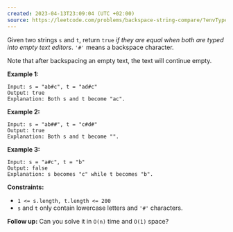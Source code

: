 ```yaml
---
created: 2023-04-13T23:09:04 (UTC +02:00)
source: https://leetcode.com/problems/backspace-string-compare/?envType=study-plan&id=level-1
---
```

Given two strings `s` and `t`, return `true` _if they are equal when both are typed into empty text editors_. `'#'` means a backspace character.

Note that after backspacing an empty text, the text will continue empty.

**Example 1:**

```
Input: s = "ab#c", t = "ad#c"
Output: true
Explanation: Both s and t become "ac".

```

**Example 2:**

```
Input: s = "ab##", t = "c#d#"
Output: true
Explanation: Both s and t become "".

```

**Example 3:**

```
Input: s = "a#c", t = "b"
Output: false
Explanation: s becomes "c" while t becomes "b".

```

**Constraints:**

-   `1 <= s.length, t.length <= 200`
-   `s` and `t` only contain lowercase letters and `'#'` characters.

**Follow up:** Can you solve it in `O(n)` time and `O(1)` space?
